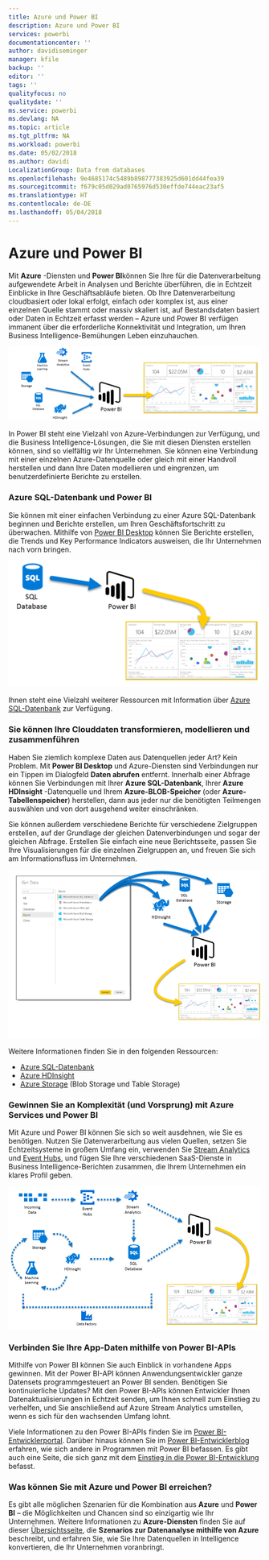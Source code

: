 ```yaml
---
title: Azure und Power BI
description: Azure und Power BI
services: powerbi
documentationcenter: ''
author: davidiseminger
manager: kfile
backup: ''
editor: ''
tags: ''
qualityfocus: no
qualitydate: ''
ms.service: powerbi
ms.devlang: NA
ms.topic: article
ms.tgt_pltfrm: NA
ms.workload: powerbi
ms.date: 05/02/2018
ms.author: davidi
LocalizationGroup: Data from databases
ms.openlocfilehash: 9e4685174c5489b898777383925d601dd44fea39
ms.sourcegitcommit: f679c05d029ad0765976d530effde744eac23af5
ms.translationtype: HT
ms.contentlocale: de-DE
ms.lasthandoff: 05/04/2018
---
```

# <a name="azure-and-power-bi"></a>Azure und Power BI
Mit **Azure** -Diensten und **Power BI**können Sie Ihre für die Datenverarbeitung aufgewendete Arbeit in Analysen und Berichte überführen, die in Echtzeit Einblicke in Ihre Geschäftsabläufe bieten. Ob Ihre Datenverarbeitung cloudbasiert oder lokal erfolgt, einfach oder komplex ist, aus einer einzelnen Quelle stammt oder massiv skaliert ist, auf Bestandsdaten basiert oder Daten in Echtzeit erfasst werden – Azure und Power BI verfügen immanent über die erforderliche Konnektivität und Integration, um Ihren Business Intelligence-Bemühungen Leben einzuhauchen.

![](media/service-azure-and-power-bi/azure_1.png)

In Power BI steht eine Vielzahl von Azure-Verbindungen zur Verfügung, und die Business Intelligence-Lösungen, die Sie mit diesen Diensten erstellen können, sind so vielfältig wir Ihr Unternehmen. Sie können eine Verbindung mit einer einzelnen Azure-Datenquelle oder gleich mit einer Handvoll herstellen und dann Ihre Daten modellieren und eingrenzen, um benutzerdefinierte Berichte zu erstellen.

### <a name="azure-sql-database-and-power-bi"></a>Azure SQL-Datenbank und Power BI
Sie können mit einer einfachen Verbindung zu einer Azure SQL-Datenbank beginnen und Berichte erstellen, um Ihren Geschäftsfortschritt zu überwachen. Mithilfe von [Power BI Desktop](desktop-getting-started.md) können Sie Berichte erstellen, die Trends und Key Performance Indicators ausweisen, die Ihr Unternehmen nach vorn bringen.

![](media/service-azure-and-power-bi/azure_2_sqltopbi.png)

Ihnen steht eine Vielzahl weiterer Ressourcen mit Information über [Azure SQL-Datenbank](http://azure.microsoft.com/services/sql-database/) zur Verfügung.

### <a name="transform-shape-and-merge-your-cloud-data"></a>Sie können Ihre Clouddaten transformieren, modellieren und zusammenführen
Haben Sie ziemlich komplexe Daten aus Datenquellen jeder Art? Kein Problem. Mit **Power BI Desktop** und Azure-Diensten sind Verbindungen nur ein Tippen im Dialogfeld **Daten abrufen** entfernt. Innerhalb einer Abfrage können Sie Verbindungen mit Ihrer **Azure SQL-Datenbank**, Ihrer **Azure HDInsight** -Datenquelle und Ihrem **Azure-BLOB-Speicher** (oder **Azure-Tabellenspeicher**) herstellen, dann aus jeder nur die benötigten Teilmengen auswählen und von dort ausgehend weiter einschränken.

Sie können außerdem verschiedene Berichte für verschiedene Zielgruppen erstellen, auf der Grundlage der gleichen Datenverbindungen und sogar der gleichen Abfrage. Erstellen Sie einfach eine neue Berichtsseite, passen Sie Ihre Visualisierungen für die einzelnen Zielgruppen an, und freuen Sie sich am Informationsfluss im Unternehmen.

![](media/service-azure-and-power-bi/azure_3_multipletopbi.png)

Weitere Informationen finden Sie in den folgenden Ressourcen:

* [Azure SQL-Datenbank](http://azure.microsoft.com/services/sql-database/)
* [Azure HDInsight](http://azure.microsoft.com/services/hdinsight/)
* [Azure Storage](http://azure.microsoft.com/services/storage/) (Blob Storage und Table Storage)

### <a name="get-complex-and-ahead-using-azure-services-and-power-bi"></a>Gewinnen Sie an Komplexität (und Vorsprung) mit Azure Services und Power BI
Mit Azure und Power BI können Sie sich so weit ausdehnen, wie Sie es benötigen. Nutzen Sie Datenverarbeitung aus vielen Quellen, setzen Sie Echtzeitsysteme in großem Umfang ein, verwenden Sie [Stream Analytics](http://azure.microsoft.com/services/stream-analytics/) und [Event Hubs](http://azure.microsoft.com/services/event-hubs/), und fügen Sie Ihre verschiedenen SaaS-Dienste in Business Intelligence-Berichten zusammen, die Ihrem Unternehmen ein klares Profil geben.

![](media/service-azure-and-power-bi/azure_4_complex.png)

### <a name="connect-your-app-data-using-power-bi-apis"></a>Verbinden Sie Ihre App-Daten mithilfe von Power BI-APIs
Mithilfe von Power BI können Sie auch Einblick in vorhandene Apps gewinnen. Mit der Power BI-API können Anwendungsentwickler ganze Datensets programmgesteuert an Power BI senden. Benötigen Sie kontinuierliche Updates? Mit den Power BI-APIs können Entwickler Ihnen Datenaktualisierungen in Echtzeit senden, um Ihnen schnell zum Einstieg zu verhelfen, und Sie anschließend auf Azure Stream Analytics umstellen, wenn es sich für den wachsenden Umfang lohnt.

Viele Informationen zu den Power BI-APIs finden Sie im [Power BI-Entwicklerportal](http://dev.powerbi.com). Darüber hinaus können Sie im [Power BI-Entwicklerblog](http://blogs.msdn.com/powerbidev) erfahren, wie sich andere in Programmen mit Power BI befassen. Es gibt auch eine Seite, die sich ganz mit dem [Einstieg in die Power BI-Entwicklung](https://msdn.microsoft.com/library/dn889824.aspx) befasst.

### <a name="what-could-you-do-with-azure-and-power-bi"></a>Was können Sie mit Azure und Power BI erreichen?
Es gibt alle möglichen Szenarien für die Kombination aus **Azure** und **Power BI** – die Möglichkeiten und Chancen sind so einzigartig wie Ihr Unternehmen. Weitere Informationen zu **Azure-Diensten** finden Sie auf dieser [Übersichtsseite](http://go.microsoft.com/fwlink/?LinkId=535031&clcid=0x409), die **Szenarios zur Datenanalyse mithilfe von Azure** beschreibt, und erfahren Sie, wie Sie Ihre Datenquellen in Intelligence konvertieren, die Ihr Unternehmen voranbringt.

